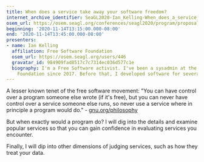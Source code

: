 ```yaml
---
title: When does a service take away your software freedom?
internet_archive_identifier: SeaGL2020-Ian_Kelling-When_does_a_service_take_away_your_software_freedom
osem_url: https://osem.seagl.org/conferences/seagl2020/program/proposals/792
beginning: '2020-11-14T13:15:00.000-08:00'
end: '2020-11-14T13:45:00.000-08:00'
presenters:
- name: Ian Kelling
  affiliation: Free Software Foundation
  osem_url: https://osem.seagl.org/users/446
  gravatar_id: 984909fad8517c7c7314ec036d577c1e
  biography: I'm a Free Software activist. I've been a sysadmin at the Free Software
    Foundation since 2017. Before that, I developed software for several years.
---
```


A lesser known tenet of the free software movement: "You can have
control over a program someone else wrote (if it's free), but you can
never have control over a service someone else runs, so never use a
service where in principle a program would do." -
[gnu.org/philosophy](https://www.gnu.org/philosophy/who-does-that-server-really-serve.en.html)

But when exactly would a program do? I will dig into the details and
examine popular services so that you can gain confidence in evaluating
services you encounter.

Finally, I will dip into other dimensions of judging services, such as
how they treat your data.
